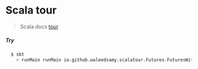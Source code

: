 # Scala tour
> Scala docs [tour](http://docs.scala-lang.org/tutorials/tour/tour-of-scala.html)


##### Try
```bash
  $ sbt
    > runMain runMain io.github.waleedsamy.scalatour.Futures.FuturesWithOnComplete
```
